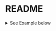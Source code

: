 # README


<details>
  <summary> See Example below </summary>
  
    * To build [signal-collection](signal-collection) module: *
  
    ````
    $ .gradlew :signal-collection
    ````xxcvxcvxcffcnffb vf 
fbfbfbvfjnf
</details>
